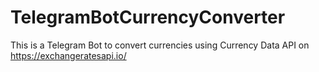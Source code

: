# TelegramBotCurrencyConverter
This is a Telegram Bot to convert currencies using Currency Data API on https://exchangeratesapi.io/
